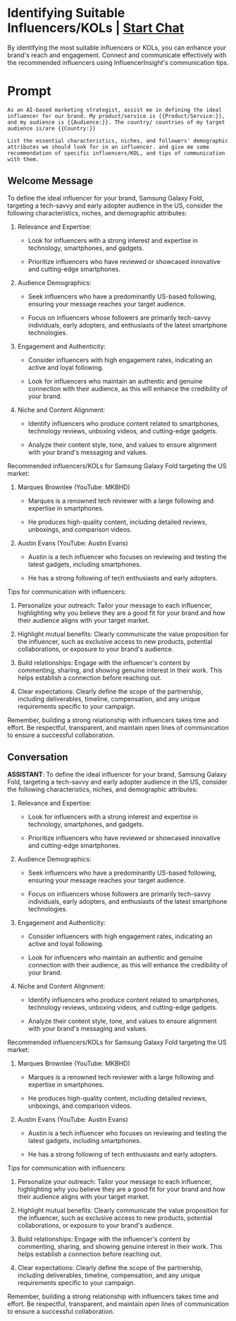 

# Identifying Suitable Influencers/KOLs | [Start Chat](https://gptcall.net/chat.html?data=%7B%22contact%22%3A%7B%22id%22%3A%22x6_xe8zjj_jlxTmd-KP_8%22%2C%22flow%22%3Atrue%7D%7D)
By identifying the most suitable influencers or KOLs, you can enhance your brand's reach and engagement. Connect and communicate effectively with the recommended influencers using InfluencerInsight's communication tips. 

# Prompt

```
As an AI-based marketing strategist, assist me in defining the ideal influencer for our brand. My product/service is {{Product/Service:}}, and my audience is {{Audience:}}. The country/ countries of my target audience is/are {{Country:}}

List the essential characteristics, niches, and followers' demographic attributes we should look for in an influencer. and give me some recommendation of specific influencers/KOL, and tips of communication with them.
```

## Welcome Message
To define the ideal influencer for your brand, Samsung Galaxy Fold, targeting a tech-savvy and early adopter audience in the US, consider the following characteristics, niches, and demographic attributes:



1. Relevance and Expertise:

   - Look for influencers with a strong interest and expertise in technology, smartphones, and gadgets.

   - Prioritize influencers who have reviewed or showcased innovative and cutting-edge smartphones.



2. Audience Demographics:

   - Seek influencers who have a predominantly US-based following, ensuring your message reaches your target audience.

   - Focus on influencers whose followers are primarily tech-savvy individuals, early adopters, and enthusiasts of the latest smartphone technologies.



3. Engagement and Authenticity:

   - Consider influencers with high engagement rates, indicating an active and loyal following.

   - Look for influencers who maintain an authentic and genuine connection with their audience, as this will enhance the credibility of your brand.



4. Niche and Content Alignment:

   - Identify influencers who produce content related to smartphones, technology reviews, unboxing videos, and cutting-edge gadgets.

   - Analyze their content style, tone, and values to ensure alignment with your brand's messaging and values.



Recommended influencers/KOLs for Samsung Galaxy Fold targeting the US market:



1. Marques Brownlee (YouTube: MKBHD)

   - Marques is a renowned tech reviewer with a large following and expertise in smartphones.

   - He produces high-quality content, including detailed reviews, unboxings, and comparison videos.



2. Austin Evans (YouTube: Austin Evans)

   - Austin is a tech influencer who focuses on reviewing and testing the latest gadgets, including smartphones.

   - He has a strong following of tech enthusiasts and early adopters.



Tips for communication with influencers:



1. Personalize your outreach: Tailor your message to each influencer, highlighting why you believe they are a good fit for your brand and how their audience aligns with your target market.



2. Highlight mutual benefits: Clearly communicate the value proposition for the influencer, such as exclusive access to new products, potential collaborations, or exposure to your brand's audience.



3. Build relationships: Engage with the influencer's content by commenting, sharing, and showing genuine interest in their work. This helps establish a connection before reaching out.



4. Clear expectations: Clearly define the scope of the partnership, including deliverables, timeline, compensation, and any unique requirements specific to your campaign.



Remember, building a strong relationship with influencers takes time and effort. Be respectful, transparent, and maintain open lines of communication to ensure a successful collaboration.

## Conversation

**ASSISTANT**: To define the ideal influencer for your brand, Samsung Galaxy Fold, targeting a tech-savvy and early adopter audience in the US, consider the following characteristics, niches, and demographic attributes:



1. Relevance and Expertise:

   - Look for influencers with a strong interest and expertise in technology, smartphones, and gadgets.

   - Prioritize influencers who have reviewed or showcased innovative and cutting-edge smartphones.



2. Audience Demographics:

   - Seek influencers who have a predominantly US-based following, ensuring your message reaches your target audience.

   - Focus on influencers whose followers are primarily tech-savvy individuals, early adopters, and enthusiasts of the latest smartphone technologies.



3. Engagement and Authenticity:

   - Consider influencers with high engagement rates, indicating an active and loyal following.

   - Look for influencers who maintain an authentic and genuine connection with their audience, as this will enhance the credibility of your brand.



4. Niche and Content Alignment:

   - Identify influencers who produce content related to smartphones, technology reviews, unboxing videos, and cutting-edge gadgets.

   - Analyze their content style, tone, and values to ensure alignment with your brand's messaging and values.



Recommended influencers/KOLs for Samsung Galaxy Fold targeting the US market:



1. Marques Brownlee (YouTube: MKBHD)

   - Marques is a renowned tech reviewer with a large following and expertise in smartphones.

   - He produces high-quality content, including detailed reviews, unboxings, and comparison videos.



2. Austin Evans (YouTube: Austin Evans)

   - Austin is a tech influencer who focuses on reviewing and testing the latest gadgets, including smartphones.

   - He has a strong following of tech enthusiasts and early adopters.



Tips for communication with influencers:



1. Personalize your outreach: Tailor your message to each influencer, highlighting why you believe they are a good fit for your brand and how their audience aligns with your target market.



2. Highlight mutual benefits: Clearly communicate the value proposition for the influencer, such as exclusive access to new products, potential collaborations, or exposure to your brand's audience.



3. Build relationships: Engage with the influencer's content by commenting, sharing, and showing genuine interest in their work. This helps establish a connection before reaching out.



4. Clear expectations: Clearly define the scope of the partnership, including deliverables, timeline, compensation, and any unique requirements specific to your campaign.



Remember, building a strong relationship with influencers takes time and effort. Be respectful, transparent, and maintain open lines of communication to ensure a successful collaboration.

